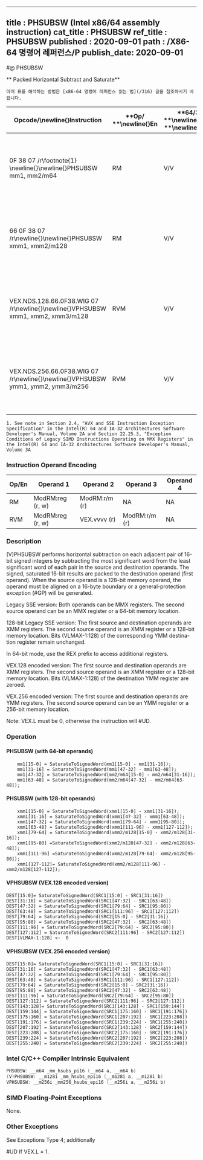 ----------------------------
title : PHSUBSW (Intel x86/64 assembly instruction)
cat_title : PHSUBSW
ref_title : PHSUBSW
published : 2020-09-01
path : /X86-64 명령어 레퍼런스/P
publish_date: 2020-09-01
----------------------------


#@ PHSUBSW

** Packed Horizontal Subtract and Saturate**

```lec-info
아래 표를 해석하는 방법은 [x86-64 명령어 레퍼런스 읽는 법](/316) 글을 참조하시기 바랍니다.
```

|**Opcode/**\newline{}**Instruction**|**Op/ **\newline{}**En**|**64/32 bit **\newline{}**Mode **\newline{}**Support**|**CPUID **\newline{}**Feature **\newline{}**Flag**|**Description**|
|------------------------------------|------------------------|------------------------------------------------------|--------------------------------------------------|---------------|
|0F 38 07 /r\footnote{1}  \newline{}\newline{}PHSUBSW mm1, mm2/m64 |RM|V/V|SSSE3|Subtract 16-bit signed integer horizontally, pack saturated integers to mm1.|
|66 0F 38 07 /r\newline{}\newline{}PHSUBSW xmm1, xmm2/m128 |RM|V/V|SSSE3|Subtract 16-bit signed integer horizontally, pack saturated integers to xmm1.|
|VEX.NDS.128.66.0F38.WIG 07 /r\newline{}\newline{}VPHSUBSW xmm1, xmm2, xmm3/m128|RVM|V/V|AVX|Subtract 16-bit signed integer horizontally, pack saturated integers to xmm1.|
|VEX.NDS.256.66.0F38.WIG 07 /r\newline{}\newline{}VPHSUBSW ymm1, ymm2, ymm3/m256|RVM|V/V|AVX2|Subtract 16-bit signed integer horizontally, pack saturated integers to ymm1.|

```note
1. See note in Section 2.4, "AVX and SSE Instruction Exception Specification" in the Intel(R) 64 and IA-32 Architectures Software Developer's Manual, Volume 2A and Section 22.25.3, "Exception Conditions of Legacy SIMD Instructions Operating on MMX Registers" in the Intel(R) 64 and IA-32 Architectures Software Developer's Manual, Volume 3A
```
### Instruction Operand Encoding


|Op/En|Operand 1|Operand 2|Operand 3|Operand 4|
|-----|---------|---------|---------|---------|
|RM|ModRM:reg (r, w)|ModRM:r/m (r)|NA|NA|
|RVM|ModRM:reg (r, w)|VEX.vvvv (r)|ModRM:r/m (r)|NA|
### Description 


(V)PHSUBSW performs horizontal subtraction on each adjacent pair of 16-bit signed integers by subtracting the most significant word from the least significant word of each pair in the source and destination operands. The signed, saturated 16-bit results are packed to the destination operand (first operand). When the source operand is a 128-bit memory operand, the operand must be aligned on a 16-byte boundary or a general-protection exception (#GP) will be generated. 

Legacy SSE version: Both operands can be MMX registers. The second source operand can be an MMX register or a 64-bit memory location.

128-bit Legacy SSE version: The first source and destination operands are XMM registers. The second source operand is an XMM register or a 128-bit memory location. Bits (VLMAX-1:128) of the corresponding YMM destina-tion register remain unchanged. 

In 64-bit mode, use the REX prefix to access additional registers. 

VEX.128 encoded version: The first source and destination operands are XMM registers. The second source operand is an XMM register or a 128-bit memory location. Bits (VLMAX-1:128) of the destination YMM register are zeroed.

VEX.256 encoded version: The first source and destination operands are YMM registers. The second source operand can be an YMM register or a 256-bit memory location.

Note: VEX.L must be 0, otherwise the instruction will #UD.


### Operation
#### PHSUBSW (with 64-bit operands)
```info-verb
    mm1[15-0] = SaturateToSignedWord(mm1[15-0] - mm1[31-16]); 
    mm1[31-16] = SaturateToSignedWord(mm1[47-32] - mm1[63-48]);
    mm1[47-32] = SaturateToSignedWord(mm2/m64[15-0] - mm2/m64[31-16]); 
    mm1[63-48] = SaturateToSignedWord(mm2/m64[47-32] - mm2/m64[63-48]);
```
#### PHSUBSW (with 128-bit operands)
```info-verb
    xmm1[15-0] = SaturateToSignedWord(xmm1[15-0] - xmm1[31-16]); 
    xmm1[31-16] = SaturateToSignedWord(xmm1[47-32] - xmm1[63-48]);
    xmm1[47-32] = SaturateToSignedWord(xmm1[79-64] - xmm1[95-80]);
    xmm1[63-48] = SaturateToSignedWord(xmm1[111-96] - xmm1[127-112]);
    xmm1[79-64] = SaturateToSignedWord(xmm2/m128[15-0] - xmm2/m128[31-16]); 
    xmm1[95-80] =SaturateToSignedWord(xmm2/m128[47-32] - xmm2/m128[63-48]); 
    xmm1[111-96] =SaturateToSignedWord(xmm2/m128[79-64]- xmm2/m128[95-80]);
    xmm1[127-112]= SaturateToSignedWord(xmm2/m128[111-96] - xmm2/m128[127-112]);
```
#### VPHSUBSW (VEX.128 encoded version)
```info-verb
DEST[15:0]= SaturateToSignedWord(SRC1[15:0] - SRC1[31:16])
DEST[31:16] = SaturateToSignedWord(SRC1[47:32] - SRC1[63:48])
DEST[47:32] = SaturateToSignedWord(SRC1[79:64] - SRC1[95:80])
DEST[63:48] = SaturateToSignedWord(SRC1[111:96] - SRC1[127:112])
DEST[79:64] = SaturateToSignedWord(SRC2[15:0] - SRC2[31:16])
DEST[95:80] = SaturateToSignedWord(SRC2[47:32] - SRC2[63:48])
DEST[111:96] = SaturateToSignedWord(SRC2[79:64] - SRC2[95:80])
DEST[127:112] = SaturateToSignedWord(SRC2[111:96] - SRC2[127:112])
DEST[VLMAX-1:128] <-  0
```
#### VPHSUBSW (VEX.256 encoded version)
```info-verb
DEST[15:0]= SaturateToSignedWord(SRC1[15:0] - SRC1[31:16])
DEST[31:16] = SaturateToSignedWord(SRC1[47:32] - SRC1[63:48])
DEST[47:32] = SaturateToSignedWord(SRC1[79:64] - SRC1[95:80])
DEST[63:48] = SaturateToSignedWord(SRC1[111:96] - SRC1[127:112])
DEST[79:64] = SaturateToSignedWord(SRC2[15:0] - SRC2[31:16])
DEST[95:80] = SaturateToSignedWord(SRC2[47:32] - SRC2[63:48])
DEST[111:96] = SaturateToSignedWord(SRC2[79:64] - SRC2[95:80])
DEST[127:112] = SaturateToSignedWord(SRC2[111:96] - SRC2[127:112])
DEST[143:128]= SaturateToSignedWord(SRC1[143:128] - SRC1[159:144])
DEST[159:144] = SaturateToSignedWord(SRC1[175:160] - SRC1[191:176])
DEST[175:160] = SaturateToSignedWord(SRC1[207:192] - SRC1[223:208])
DEST[191:176] = SaturateToSignedWord(SRC1[239:224] - SRC1[255:240])
DEST[207:192] = SaturateToSignedWord(SRC2[143:128] - SRC2[159:144])
DEST[223:208] = SaturateToSignedWord(SRC2[175:160] - SRC2[191:176])
DEST[239:224] = SaturateToSignedWord(SRC2[207:192] - SRC2[223:208])
DEST[255:240] = SaturateToSignedWord(SRC2[239:224] - SRC2[255:240])
```

### Intel C/C++ Compiler Intrinsic Equivalent

```cpp
PHSUBSW: __m64 _mm_hsubs_pi16 (__m64 a, __m64 b)
(V)PHSUBSW: __m128i _mm_hsubs_epi16 (__m128i a, __m128i b)
VPHSUBSW: __m256i _mm256_hsubs_epi16 (__m256i a, __m256i b)
```
### SIMD Floating-Point Exceptions 


None. 

### Other Exceptions


See Exceptions Type 4; additionally

#UD If VEX.L = 1.

